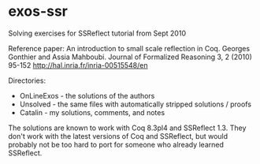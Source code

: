 exos-ssr
========

Solving exercises for SSReflect tutorial from Sept 2010

Reference paper:
An introduction to small scale reflection in Coq.
Georges Gonthier and Assia Mahboubi.
Journal of Formalized Reasoning 3, 2 (2010) 95-152
http://hal.inria.fr/inria-00515548/en

Directories:
- OnLineExos - the solutions of the authors
- Unsolved - the same files with automatically stripped solutions / proofs
- Catalin - my solutions, comments, and notes

The solutions are known to work with Coq 8.3pl4 and SSReflect 1.3.
They don't work with the latest versions of Coq and SSReflect,
but would probably not be too hard to port for someone who
already learned SSReflect.
